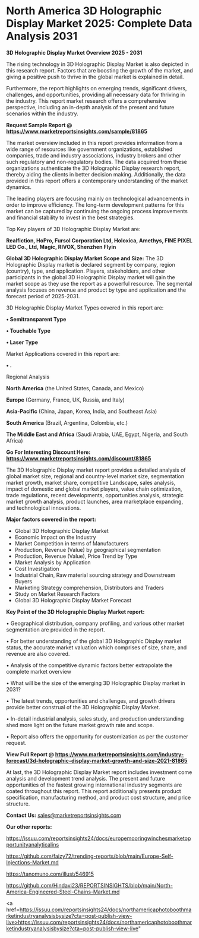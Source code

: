 # North America 3D Holographic Display Market 2025: Complete Data Analysis 2031

<Strong> 3D Holographic Display Market Overview 2025 - 2031</strong>

The rising technology in 3D Holographic Display Market is also depicted in this research report. Factors that are boosting the growth of the market, and giving a positive push to thrive in the global market is explained in detail.

Furthermore, the report highlights on emerging trends, significant drivers, challenges, and opportunities, providing all necessary data for thriving in the industry. This report market research offers a comprehensive perspective, including an in-depth analysis of the present and future scenarios within the industry.

<strong>Request Sample Report @ <a href=https://www.marketreportsinsights.com/sample/81865>https://www.marketreportsinsights.com/sample/81865</a></strong>

The market overview included in this report provides information from a wide range of resources like government organizations, established companies, trade and industry associations, industry brokers and other such regulatory and non-regulatory bodies. The data acquired from these organizations authenticate the 3D Holographic Display research report, thereby aiding the clients in better decision making. Additionally, the data provided in this report offers a contemporary understanding of the market dynamics.

The leading players are focusing mainly on technological advancements in order to improve efficiency. The long-term development patterns for this market can be captured by continuing the ongoing process improvements and financial stability to invest in the best strategies.

Top Key players of 3D Holographic Display Market are:

<strong>Realfiction, HoPro, Fursol Corporation Ltd, Holoxica, Amethys, FINE PIXEL LED Co., Ltd, Magic, RIVOX, Shenzhen Flyin</strong>

<strong><b>Global 3D Holographic Display Market Scope and Size:</b></strong>
The 3D Holographic Display market is declared segment by company, region (country), type, and application. Players, stakeholders, and other participants in the global 3D Holographic Display market will gain the market scope as they use the report as a powerful resource. The segmental analysis focuses on revenue and product by type and application and the forecast period of 2025-2031.

3D Holographic Display Market Types covered in this report are:

<strong>• Semitransparent Type

• Touchable Type

• Laser Type</strong>

Market Applications covered in this report are:

<strong>• .</strong> 

Regional Analysis

<strong>North America</strong> (the United States, Canada, and Mexico)

<strong>Europe</strong> (Germany, France, UK, Russia, and Italy)

<strong>Asia-Pacific</strong> (China, Japan, Korea, India, and Southeast Asia)

<strong>South America</strong> (Brazil, Argentina, Colombia, etc.)

<strong>The Middle East and Africa</strong> (Saudi Arabia, UAE, Egypt, Nigeria, and South Africa)

<strong>Go For Interesting Discount Here: <a href=https://www.marketreportsinsights.com/discount/81865>https://www.marketreportsinsights.com/discount/81865</a></strong>

The 3D Holographic Display market report provides a detailed analysis of global market size, regional and country-level market size, segmentation market growth, market share, competitive Landscape, sales analysis, impact of domestic and global market players, value chain optimization, trade regulations, recent developments, opportunities analysis, strategic market growth analysis, product launches, area marketplace expanding, and technological innovations.

<strong><b>Major factors covered in the report:</b></strong>
<ul>
  <li>Global 3D Holographic Display Market </li>
  <li>Economic Impact on the Industry</li>
  <li>Market Competition in terms of Manufacturers</li>
  <li>Production, Revenue (Value) by geographical segmentation</li>
  <li>Production, Revenue (Value), Price Trend by Type</li>
  <li>Market Analysis by Application</li>
  <li>Cost Investigation</li>
  <li>Industrial Chain, Raw material sourcing strategy and Downstream Buyers</li>
  <li>Marketing Strategy comprehension, Distributors and Traders</li>
  <li>Study on Market Research Factors</li>
  <li>Global 3D Holographic Display Market Forecast</li>
</ul>

<strong><b>Key Point of the 3D Holographic Display Market report:</b></strong>

• Geographical distribution, company profiling, and various other market segmentation are provided in the report.

• For better understanding of the global 3D Holographic Display market status, the accurate market valuation which comprises of size, share, and revenue are also covered.

• Analysis of the competitive dynamic factors better extrapolate the complete market overview

• What will be the size of the emerging 3D Holographic Display market in 2031?

• The latest trends, opportunities and challenges, and growth drivers provide better construal of the 3D Holographic Display Market.

• In-detail industrial analysis, sales study, and production understanding shed more light on the future market growth rate and scope.

• Report also offers the opportunity for customization as per the customer request.

<strong><b>View Full Report @ <a href=https://www.marketreportsinsights.com/industry-forecast/3d-holographic-display-market-growth-and-size-2021-81865>https://www.marketreportsinsights.com/industry-forecast/3d-holographic-display-market-growth-and-size-2021-81865</a></b></strong>


At last, the 3D Holographic Display Market report includes investment come analysis and development trend analysis. The present and future opportunities of the fastest growing international industry segments are coated throughout this report. This report additionally presents product specification, manufacturing method, and product cost structure, and price structure.

<strong>Contact Us:</strong>
sales@marketreportsinsights.com

<strong>Our other reports:</strong>

<a href=https://issuu.com/reportsinsights24/docs/europemooringwinchesmarketopportunityanalyticalins>https://issuu.com/reportsinsights24/docs/europemooringwinchesmarketopportunityanalyticalins</a>

<a href=https://github.com/faizy72/trending-reports/blob/main/Europe-Self-Injections-Market.md>https://github.com/faizy72/trending-reports/blob/main/Europe-Self-Injections-Market.md</a>

<a href=https://tanomuno.com/illust/546915>https://tanomuno.com/illust/546915</a>

<a href=https://github.com/Hindavi23/REPORTSINSIGHTS/blob/main/North-America-Engineered-Steel-Chains-Market.md>https://github.com/Hindavi23/REPORTSINSIGHTS/blob/main/North-America-Engineered-Steel-Chains-Market.md</a>

<a href=https://issuu.com/reportsinsights24/docs/northamericaphotoboothmarketindustryanalysisbysize?cta=post-publish-view-live>https://issuu.com/reportsinsights24/docs/northamericaphotoboothmarketindustryanalysisbysize?cta=post-publish-view-live</a>"
